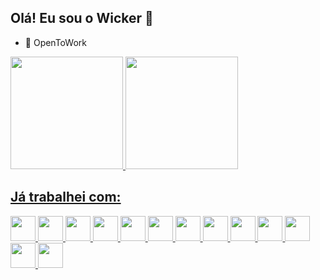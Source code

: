 ## Olá! Eu sou o Wicker 👋

- 🔭 OpenToWork

<div>
  <a href="https://github.com/wickerhand">
  <img height="180em" src="https://github-readme-stats.vercel.app/api?username=wickerhand&show_icons=true&theme=dracula&include_all_commits=true&count_private=true"/>
  <img height="180em" src="https://github-readme-stats.vercel.app/api/top-langs/?username=wickerhand&layout=compact&langs_count=7&theme=dracula"/>
</div>
    
## Já trabalhei com:

<div>
  <img height="40px" width="40px" src="https://cdn.jsdelivr.net/gh/devicons/devicon@latest/icons/nestjs/nestjs-original.svg" />        
  <img height="40px" width="40px" src="https://cdn.jsdelivr.net/gh/devicons/devicon@latest/icons/nodejs/nodejs-original-wordmark.svg" />
  <img height="40px" width="40px" src="https://cdn.jsdelivr.net/gh/devicons/devicon@latest/icons/express/express-original.svg" />
  <img height="40px" width="40px" src="https://cdn.jsdelivr.net/gh/devicons/devicon@latest/icons/typescript/typescript-original.svg" />
  <img height="40px" width="40px" src="https://cdn.jsdelivr.net/gh/devicons/devicon@latest/icons/php/php-original.svg" />
  <img height="40px" width="40px" src="https://cdn.jsdelivr.net/gh/devicons/devicon@latest/icons/laravel/laravel-original.svg" />
  <img height="40px" width="40px" src="https://cdn.jsdelivr.net/gh/devicons/devicon@latest/icons/react/react-original-wordmark.svg" />
  <img height="40px" width="40px" src="https://cdn.jsdelivr.net/gh/devicons/devicon@latest/icons/nextjs/nextjs-original.svg" />
  <img height="40px" width="40px" src="https://cdn.jsdelivr.net/gh/devicons/devicon@latest/icons/moodle/moodle-original.svg" />
  <img height="40px" width="40px" src="https://cdn.jsdelivr.net/gh/devicons/devicon@latest/icons/mysql/mysql-original.svg" />
  <img height="40px" width="40px" src="https://cdn.jsdelivr.net/gh/devicons/devicon@latest/icons/postgresql/postgresql-original-wordmark.svg" />
  <img height="40px" width="40px" src="https://cdn.jsdelivr.net/gh/devicons/devicon@latest/icons/microsoftsqlserver/microsoftsqlserver-original-wordmark.svg" />
  <img height="40px" width="40px" src="https://cdn.jsdelivr.net/gh/devicons/devicon@latest/icons/mongodb/mongodb-original-wordmark.svg" />
</div>
  <!--
<div style="display: inline_block"><br>
  <img align="center" alt="Rafa-Js" height="30" width="40" src="https://raw.githubusercontent.com/devicons/devicon/master/icons/javascript/javascript-plain.svg">
  <img align="center" alt="Rafa-Ts" height="30" width="40" src="https://raw.githubusercontent.com/devicons/devicon/master/icons/typescript/typescript-plain.svg">
  <img align="center" alt="Rafa-React" height="30" width="40" src="https://raw.githubusercontent.com/devicons/devicon/master/icons/react/react-original.svg">
  <img align="center" alt="Rafa-HTML" height="30" width="40" src="https://raw.githubusercontent.com/devicons/devicon/master/icons/html5/html5-original.svg">
  <img align="center" alt="Rafa-CSS" height="30" width="40" src="https://raw.githubusercontent.com/devicons/devicon/master/icons/css3/css3-original.svg">
  <img align="center" alt="Rafa-Python" height="30" width="40" src="https://raw.githubusercontent.com/devicons/devicon/master/icons/python/python-original.svg">
  <img align="center" alt="Rafa-Csharp" height="30" width="40" src="https://raw.githubusercontent.com/devicons/devicon/master/icons/csharp/csharp-original.svg">
  <img align="right" alt="Rafa-yoda" src="https://cdn.discordapp.com/attachments/795358919417397249/825430589581688872/hi.gif">
</div>
-->

